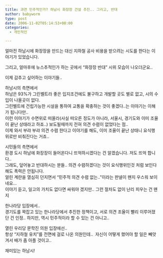 ```yaml
---
title: 과연 민주적인가? 하남시 화장장 건설 추진.. 그리고, 반대
author: babyworm
type: post
date: 2006-11-02T05:14:53+00:00
categories:
  - 개인적인

---
```

얼마전 하남시에 화장장을 만드는 대신 지하철 공사 비용을 받으려는 시도를 한다는 이야기가 있었습니다.

그리고, 얼마후에 뉴스추적인가 하는 곳에서 “화장장 반대” 시위 모습이 나오더군요..

이제 감추고 싶어하는 이야기들..

하남시의 측면에서<br>
하남은 93%가 그린벨트라 좋은 입지조건에도 불구하고 개발할 곳도 별로 없고, 시의 수입이 나올곳이 없다.<br>
그린벨트에 건립가능한 시설을 통하여 교통을 확충하는 것이 좋겠다..는 이야기는 이해가 됩니다만..<br>
이런 이야기가 수면위로 떠올라(사실 떠오른 정도가 아니라, 서울시, 경기도와 이미 조율이 끝난 상태라고 하죠..) 보도될때까지 전혀 의견 수렴이 없었다는 점..<br>
이제 와서 부랴 부랴 의견 수렴 한다고 이야기를 해도, 이미 조율이 끝난 상태니 요식행위로만 비춰진다는 거죠..

시민들의 측면에서<br>
환경 도시 하남에 화장장이 들어온다니 뜨억하시겠다는 건 알겠습니다. 저도 뜨억 합니다..<br>
그래도, 덮어놓고 반대하시는 분들.. 의견 수렴하겠다는 것이 요식행위인것 처럼 보인다해도 폭력은 안됩니다.<br>
얼린 계란을 열심히 던지면서 “민주적 의견 수렴 없는..”이라는 판넬이 왠지 우스워 보이네요…<br>
이야기 듣고, 일고의 가치도 없다면 싸워야 겠지만.. 그런 절차도 없이 난리 피우는 건 왠지

한나라당 입장에서..<br>
경기도를 꽉잡고 있는 한나라당에서 추진한 정책이고, 서로 의견 조율이 빨리 이루어졌단 건 인정.. 하지만, 역시 민주적이라 할 수 있는 건 아니고..

열린 우리당 문학진 의원 입장에선..<br>
항상 “지하철 유치”를 전면에 걸로 나온 의원인데..  자신이 어떻게 했어야 할 일은 빼앗겨서 배가 좀 아플 것이고..

재미있는 하남시!
